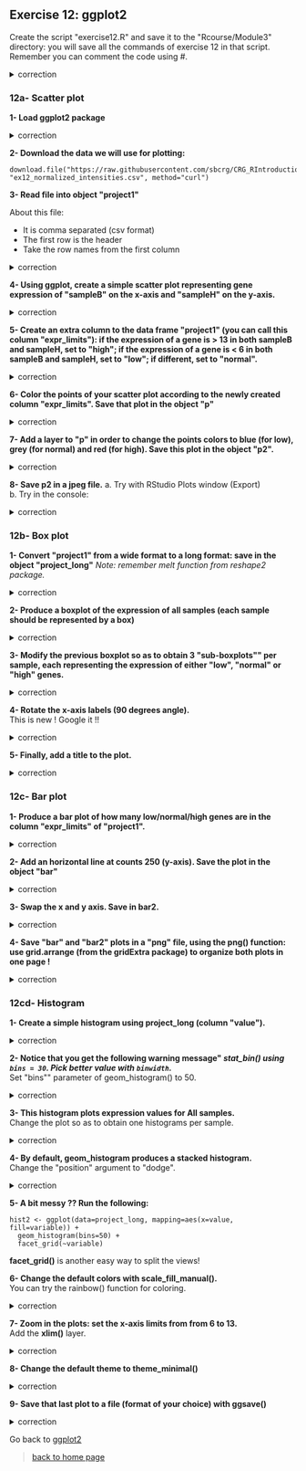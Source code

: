 ## Exercise 12: ggplot2

Create the script "exercise12.R" and save it to the "Rcourse/Module3" directory: you will save all the commands of exercise 12 in that script.
<br>Remember you can comment the code using #.


<details>
<summary>
correction
</summary>

```{r}	
getwd()
setwd("~/Rcourse/Module3")
```

</details>

### 12a- Scatter plot

**1- Load ggplot2 package**

<details>
<summary>
correction
</summary>

```{r}	
library(ggplot2)
```

</details>

**2- Download the data we will use for plotting:**

```{r}
download.file("https://raw.githubusercontent.com/sbcrg/CRG_RIntroduction/master/ex12_normalized_intensities.csv", "ex12_normalized_intensities.csv", method="curl")
```

**3- Read file into object "project1"**

About this file:
* It is comma separated (csv format)
* The first row is the header
* Take the row names from the first column

<details>
<summary>
correction
</summary>

```{r}
project1 <- read.table("ex12_normalized_intensities.csv", 
  sep=",", 
  header=T, 
  row.names = 1)
```

</details>

**4- Using ggplot, create a simple scatter plot representing gene expression of "sampleB" on the x-axis and "sampleH" on the y-axis.**

<details>
<summary>
correction
</summary>

```{r}
ggplot(data=project1, mapping=aes(x=sampleB, y=sampleH)) + 
  geom_point()
```

</details>

**5- Create an extra column to the data frame "project1" (you can call this column "expr_limits"): if the expression of a gene is > 13 in both sampleB and sampleH, set to "high"; if the expression of a gene is < 6 in both sampleB and sampleH, set to "low"; if different, set to "normal".**

<details>
<summary>
correction
</summary>

```{r}
# Initialize all values to "normal"
project1$expr_limits <- "normal"
# "high" if project1$sampleB > 13 and project1$sampleH > 13
project1$expr_limits[project1$sampleB > 13 & project1$sampleH > 13] <- "high"
# "low" if project1$sampleB < 6 and project1$sampleH < 6
project1$expr_limits[project1$sampleB < 6 & project1$sampleH < 6] <- "low"
```

</details>

**6- Color the points of your scatter plot according to the newly created column "expr_limits". Save that plot in the object "p"**

<details>
<summary>
correction
</summary>

```{r}
p <- ggplot(data=project1, mapping=aes(x=sampleB, y=sampleH, color=expr_limits)) + 
  geom_point()
```

</details>
  
**7- Add a layer to "p" in order to change the points colors to blue (for low), grey (for normal) and red (for high). Save this plot in the object "p2".**

<details>
<summary>
correction
</summary>

```{r}
p2 <- p + scale_color_manual(values=c("red", "blue", "grey"))
```

</details>


**8- Save p2 in a jpeg file.**
a. Try with RStudio Plots window (Export)<br>
b. Try  in the console:<br>

<details>
<summary>
correction
</summary>

```{r}
jpeg("myscatterggplot.jpg")
  p2
dev.off()
```

</details>

### 12b- Box plot

**1- Convert "project1" from a wide format to a long format: save in the object "project_long"**
*Note: remember melt function from reshape2 package.*

<details>
<summary>
correction
</summary>

```{r}
library(reshape2)
project_long <- melt(data=project1)
```

</details>

**2- Produce a boxplot of the expression of all samples (each sample should be represented by a box)**

<details>
<summary>
correction
</summary>

```{r}
ggplot(data=project_long, mapping=aes(x=variable, y=value)) + 
  geom_boxplot()
```

</details>

**3- Modify the previous boxplot so as to obtain 3 "sub-boxplots"" per sample, each representing the expression of either "low", "normal" or "high" genes.**

<details>
<summary>
correction
</summary>

```{r}
ggplot(data=project_long, mapping=aes(x=variable, y=value, color=expr_limits)) + 
  geom_boxplot()
```

</details>

**4- Rotate the x-axis labels (90 degrees angle).**
<br>
This is new ! Google it !!

<details>
<summary>
correction
</summary>

```{r}
ggplot(data=project_long, mapping=aes(x=variable, y=value, color=expr_limits)) + 
  geom_boxplot() + 
  theme(axis.text.x = element_text(angle = 90))
```

</details>

**5- Finally, add a title to the plot.**

<details>
<summary>
correction
</summary>

```{r}
ggplot(data=project_long, mapping=aes(x=variable, y=value, color=expr_limits)) + 
  geom_boxplot() + 
  theme(axis.text.x = element_text(angle = 90)) +
  ggtitle("My boxplots")
```

</details>


### 12c- Bar plot

**1- Produce a bar plot of how many low/normal/high genes are in the column "expr_limits" of "project1".**

<details>
<summary>
correction
</summary>

```{r}
ggplot(data=project1, mapping=aes(x=expr_limits)) + 
  geom_bar()
```

</details>

**2- Add an horizontal line at counts 250 (y-axis). Save the plot in the object "bar"**

<details>
<summary>
correction
</summary>

```{r}
bar <- ggplot(data=project1, mapping=aes(x=expr_limits)) + 
  geom_bar() + 
  geom_hline(yintercept=250)
```

</details>

**3- Swap the x and y axis. Save in bar2.**

<details>
<summary>
correction
</summary>

```{r}
bar2 <- bar + coord_flip()
```

</details>

**4- Save "bar" and "bar2" plots in a "png" file, using the **png()** function: use grid.arrange (from the gridExtra package) to organize both plots in one page !**

<details>
<summary>
correction
</summary>

```{r}
png("mybarplots.png", width=1000)
grid.arrange(bar, bar2, nrow=1, ncol=2)
dev.off()
```

</details>


### 12cd- Histogram

**1- Create a simple histogram using project_long (column "value").**

<details>
<summary>
correction
</summary>

```{r}
ggplot(data=project_long, mapping=aes(x=value)) + 
  geom_histogram()
```

</details>

**2- Notice that you get the following warning message" *stat_bin() using `bins = 30`. Pick better value with `binwidth`.***<br>
Set "bins"" parameter of geom_histogram() to 50.

<details>
<summary>
correction
</summary>

```{r}
ggplot(data=project_long, mapping=aes(x=value)) + 
  geom_histogram(bins=50)
```

</details>

**3- This histogram plots expression values for **All samples**.**
<br>
Change the plot so as to obtain one histograms per sample.

<details>
<summary>
correction
</summary>

```{r}
ggplot(data=project_long, mapping=aes(x=value, fill=variable)) + 
  geom_histogram(bins=50)
```

</details>

**4- By default, geom_histogram produces a stacked histogram.**
<br>
Change the "position" argument to "dodge".

<details>
<summary>
correction
</summary>

```{r}
hist1 <- ggplot(data=project_long, mapping=aes(x=value, fill=variable)) + 
  geom_histogram(position="dodge")
```
  
</details>

**5- A bit messy ?? Run the following:**

```{r}
hist2 <- ggplot(data=project_long, mapping=aes(x=value, fill=variable)) + 
  geom_histogram(bins=50) + 
  facet_grid(~variable)
```

**facet_grid()** is another easy way to split the views!

**6- Change the default colors with scale_fill_manual().**
<br>
You can try the rainbow() function for coloring.

<details>
<summary>
correction
</summary>

```{r}
hist3 <- hist2 + scale_fill_manual(values=rainbow(8))
```

</details>

**7- Zoom in the plots: set the x-axis limits from from 6 to 13.**
<br>
Add the **xlim()** layer.

<details>
<summary>
correction
</summary>

```{r}
hist4 <- hist3 + xlim(6, 13)
```

</details>

**8- Change the default theme to theme_minimal()**

<details>
<summary>
correction
</summary>

```{r}
hist5 <- hist4 + theme_minimal()
```

</details>

**9- Save that last plot to a file (format of your choice) with ggsave()**

<details>
<summary>
correction
</summary>

```{r}
ggsave(filename="myhistograms.png", plot=hist5, device="png", width=20)
```

</details>

Go back to [ggplot2](https://sbcrg.github.io/CRG_RIntroduction/ggplot2)

> [back to home page](https://sbcrg.github.io/CRG_RIntroduction)
